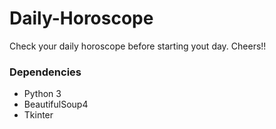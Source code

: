 # Daily-Horoscope

Check your daily horoscope before starting yout day. Cheers!!

<h3>Dependencies</h3>

<ul>
  <li>Python 3</li>
  <li>BeautifulSoup4</li>
  <li>Tkinter</li>
  
</ul>
